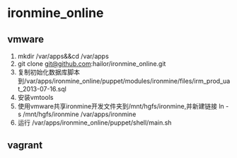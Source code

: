 ironmine_online
===============


## vmware

1. mkdir /var/apps&&cd /var/apps
2. git clone git@github.com:hailor/ironmine_online.git
3. 复制初始化数据库脚本到/var/apps/ironmine_online/puppet/modules/ironmine/files/irm_prod_uat_2013-07-16.sql
4. 安装vmtools
5. 使用vmware共享ironmine开发文件夹到/mnt/hgfs/ironmine,并新建链接 ln -s /mnt/hgfs/ironmine /var/apps/ironmine
6. 运行 /var/apps/ironmine_online/puppet/shell/main.sh

## vagrant
